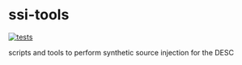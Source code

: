 # ssi-tools
[![tests](https://github.com/LSSTDESC/ssi-tools/workflows/tests/badge.svg)](https://github.com/LSSTDESC/fsi-tools/actions?query=workflow%3Atests)

scripts and tools to perform synthetic source injection for the DESC
